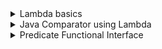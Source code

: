 <details>
<summary>Lambda basics</summary>

The following topics are covered:
- Lambda expression definition
- How to write a lambda expression

### What is a lambda expression?

Java is an object-oriented language. By introducing lambdas in Java 8, the authors of Java tried to add elements of functional programming in Java. Now you might be wondering what the difference between object-oriented programming and functional programming is?

In object-oriented programming, objects and classes are the main entities. If we create a function then it should exist within a class. A function has no meaning outside the scope of the class object.

In functional programming, functions can exist outside the scope of an object. We can assign them to a reference variable and we can also pass them to other methods as a parameter.

A lambda expression is just an *anonymous function*, i.e., a function with **no name** and that is **not bound to an identifier**. We can pass it to other methods as parameters, therefore, using the power of functional programming in Java.

### How to write a lambda expression

It might be difficult to understand what lambda is and how to write a lambda without looking at an example. So, let’s look at an example first, and then we will revisit what we just read.

In the below example, we have a functional interface called `AFunctionalInterface`. There are two classes `ClassA` and `ClassB` that implement this interface.

#### AFunctionalInterface

```java
@FunctionalInterface
public interface AFunctionalInterface {
    void execute();
}
```

#### ClassA

```java
public class ClassA implements AFunctionalInterface {
    // Overriding the execute() method from AFunctionalInterface interface.
    @Override
    public void execute() {
        System.out.println("Namaste");
    }
}
```

#### ClassB

```java
public class ClassB implements AFunctionalInterface {
    // Overriding the execute() method from AFunctionalInterface interface.
    @Override
    public void execute() {
        System.out.println("Hi");
    }
}
```

Here, we have another class called `ClassC`. This class has a method called `wish(AFunctionalInterface functionalInterface)` which takes `AFunctionalInterface` as a parameter, and based on the type of object passed, prints the output of the `execute()` method.

#### ClassC

```java
public class ClassC {
    public static void wish(AFunctionalInterface functionalInterface) {
        functionalInterface.execute();
    }

    public static void main(String[] args) {
        AFunctionalInterface functionalInterface_1 = new ClassA();
        wish(functionalInterface_1);  // Passing an object of ClassA.

        AFunctionalInterface functionalInterface_2 = new ClassB();
        wish(functionalInterface_2);  // Passing an object of ClassB.
    }
}
```

When we run the `ClassC` class, we get the below output:

```
Namaste
Hi
```

This is a classic object-oriented programming example. Now, what if we want our `ClassC` class to greet in all the languages available?

Do we need to create a class for each concrete entity, e.g., `ClassD`, `ClassE`, `ClassF`, etc?

Isn't it possible that we don't create any class and just send a function to the `wish(AFunctionalInterface functionalInterface)` method?

Our `wish(AFunctionalInterface functionalInterface)` method will directly execute the function that is provided to it and print the output.

This is possible through anonymous classes. We will quickly see how this can be done through an anonymous class, and then jump straight back into lambdas.

In the below example, we will change the `ClassC` class to use an anonymous class.

#### AFunctionalInterface

```java
@FunctionalInterface
public interface AFunctionalInterface {
    void execute();
}
```

#### ClassC

```java
public class ClassC {

    public static void wish(AFunctionalInterface functionalInterface) {
        functionalInterface.execute();
    }

    public static void main(String[] args) {
        // We are passing an anonymous class object to the wish method.
        wish(new AFunctionalInterface() {
            @Override
            public void execute() {
                System.out.println("Namaste");
            }
        });
    }

}
```

In the above example, we don’t need to create a class for each language. We can use an anonymous class, and that does the trick for us in the example above. However, don’t you think that this code is still cumbersome? Although the class is anonymous, we are still creating a class.

To make our code less cumbersome, let’s remove all the unnecessary code step-by-step and create our first lambda expression.

**Step 1**: The compiler knows that the `wish(AFunctionalInterface functionalInterface)` method takes in a parameter of type `AFunctionalInterface`. So, we don’t need to specifically create an anonymous class of type `AFunctionalInterface`.

```java
public class ClassC {

    public static void wish(AFunctionalInterface functionalInterface) {
        functionalInterface.execute();
    }

    public static void main(String[] args) {
        wish(
            public void execute() {
                System.out.println("Namaste");
            }
        );
    }
}
```

**Step 2**: We know that the `AFunctionalInterface` interface has only one method. So, we don’t need to provide the method name. We are only concerned with the method body.

```java
public class ClassC {

    public static void wish(AFunctionalInterface functionalInterface) {
        functionalInterface.execute();
    }

    public static void main(String[] args) {
        wish(
            public void () {
                System.out.println("Namaste");
            }
        );
    }
}
```

**Step 3**: The compiler can understand that the body does not return anything. So, mentioning the return type is redundant. We can also remove the `public` declaration.

```java
public class ClassC {

    public static void wish(AFunctionalInterface functionalInterface) {
        functionalInterface.execute();
    }

    public static void main(String[] args) {
        wish(
            () -> {
                System.out.println("Namaste");
            }
        );
    }
}
```

Please note that we add a `->` between the empty brackets and the method body. This is how a lambda expression is declared.

There still is one more improvement we can make. Since the method body contains only a single line, the curly braces are also unnecessary.

#### AFunctionalInterface

```java
@FunctionalInterface
public interface AFunctionalInterface {
    void execute();
}
```

#### ClassC

```java
public class ClassC {
    public static void wish(AFunctionalInterface functionalInterface) {
        functionalInterface.execute();
    }

    // Passing a lambda expression to wish method.
    public static void main(String[] args) {
        wish( () -> System.out.println("Namaste") );
    }
}
```

This is how simple it is to write a lambda expression.

To recap, when we write a lambda expression, we are basically sending a function as a method parameter, and it is directly getting executed.

Note that lambda expressions are not compiled to anonymous inner classes. Instead, lambdas get wrapped inside new classes generated during runtime.

</details>


<details>
<summary>Java Comparator using Lambda</summary>

Use lambdas to write a concise comparator.

The following topics are covered:
- Comparator example using anonymous classes
- Comparator example using a lambda expression

If you’ve been working with Java for some time, then you’ve probably encountered a scenario where you need to sort the elements in a collection.

If your collection contains a *wrapper class object*, then the sorting is very easy. Since all the wrapper classes implement the `Comparable` interface, you can directly use `Collections.sort()` to sort your collection.

However, if your collection contains a custom class object then you need to provide the logic to sort your object. In this lesson, we will look at an example in which we will sort a list of `Person` class objects using a **comparator**. Then, we will write a program to do the same task using **lambdas**.

### Comparator example using anonymous classes

First, we will create a `Person` class.

#### Person

```java
public class Person {

    private String name;
    private int age;
    private String country;

    public Person(String name, int age, String country) {
        this.name = name;
        this.age = age;
        this.country = country;
    }

    public String getName() {
        return name;
    }

    public int getAge() {
        return age;
    }

    public String getCountry() {
        return country;
    }
}
```

Now, we have a `PersonService` class. It has a `getPersons(List<Person> persons)` method. It takes a **list of person object** as input and returns a **list of person object** in sorted order.

In this method, we are creating an anonymous comparator, which sorts the `Person` objects on the basis of name.

#### PersonService

```java
import java.util.Collections;
import java.util.Comparator;
import java.util.List;

public class PersonService {

    public static List<Person> getPersons(List<Person> persons){
        // Created an anonymous Comparator, which sorts the Person object on the basis of Person name.
        Collections.sort(persons, new Comparator<Person>() {
            @Override
            public int compare(Person p1, Person p2) {
                return p1.getName().compareTo(p2.getName());
            }
        });
        return persons;
    }
}
```

Finally, we have a `PersonMain` class that runs our logic.

#### PersonMain

```java
import java.util.ArrayList;
import java.util.List;

public class PersonMain {

    public static void main(String[] args){
        List<Person> persons = new ArrayList<>();
        persons.add(new Person("John" , 23 , "USA"));
        persons.add(new Person("Carl" , 23 , "Australia"));
        persons.add(new Person("Amit" , 23 , "India"));
        persons.add(new Person("Vikram" , 23 , "Bhutan"));
        persons.add(new Person("Kane" , 23 , "Brazil"));
        // Calling getPerson() method which will return the List of Person in sorted order.
        List<Person> sortedPersons = PersonService.getPersons(persons);

        System.out.println("Persons after sorting");
        // Printing the name of each person.
        for (Person person : sortedPersons){
            System.out.println("Person Name : " + person.getName());
        }
    }
}
```

If you look at the `Comparator` interface, you notice that it is a functional interface. It has only one abstract method called `compare()`. This makes it a perfect candidate to be used in lambdas.

### Comparator example using a lambda expression

Now, let’s see how we can write the same logic using a lambda expression. When writing lambdas, we only need to consider the input parameters and the method body.

Below is the signature of the `compare()` method.

`int compare(T o1, T o2)`

It takes two parameters as input and returns an `int`.

Let's start constructing the lambda expression:

The structure of lambda will be like:

`(p1, p2) -> {};`

Here, `p1` and `p2` are the two input parameters. We can name them anything.

Now, we will add the body.

`(p1, p2) -> p1.getName().compareTo(p2.getName());`

So, this is the lambda expression for sorting the `Person` objects based on name.

You can see how easy and concise it is to write code with lambdas instead of using anonymous classes.

#### Person

```java
public class Person {

    private String name;
    private int age;
    private String country;

    public Person(String name, int age, String country) {
        this.name = name;
        this.age = age;
        this.country = country;
    }

    public String getName() {
        return name;
    }

    public int getAge() {
        return age;
    }

    public String getCountry() {
        return country;
    }
}
```

#### PersonService

```java
import java.util.Collections;
import java.util.Comparator;
import java.util.List;

public class PersonService {

    public static List<Person> getPersons(List<Person> persons) {
        // Instead of creating an anonymous class, we have provided a lambda expression.
        Collections.sort(persons, (p1, p2) -> p1.getName().compareTo(p2.getName()));
        return persons;
    }
}
```

#### PersonMain

```java
import java.util.ArrayList;
import java.util.List;

public class PersonMain {

    public static void main(String[] args){
        List<Person> persons = new ArrayList<>();
        persons.add(new Person("John" , 23 , "USA"));
        persons.add(new Person("Carl" , 23 , "Australia"));
        persons.add(new Person("Amit" , 23 , "India"));
        persons.add(new Person("Vikram" , 23 , "Bhutan"));
        persons.add(new Person("Kane" , 23 , "Brazil"));
        // Calling getPerson() method which will return the List of Person in sorted order.
        List<Person> sortedPersons = PersonService.getPersons(persons);

        System.out.println("Persons after sorting");
        for(Person person : sortedPersons){
            System.out.println("Person Name : " + person.getName());
        }
    }
}
```

</details>


<details>
<summary>Predicate Functional Interface</summary>



</details>